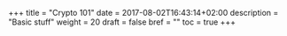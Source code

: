 +++
title = "Crypto 101"
date = 2017-08-02T16:43:14+02:00
description = "Basic stuff"
weight = 20
draft = false
bref = ""
toc = true
+++
